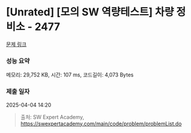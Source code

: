 # [Unrated] [모의 SW 역량테스트] 차량 정비소 - 2477 

[문제 링크](https://swexpertacademy.com/main/code/problem/problemDetail.do?contestProbId=AV6c6bgaIuoDFAXy) 

### 성능 요약

메모리: 29,752 KB, 시간: 107 ms, 코드길이: 4,073 Bytes

### 제출 일자

2025-04-04 14:20



> 출처: SW Expert Academy, https://swexpertacademy.com/main/code/problem/problemList.do